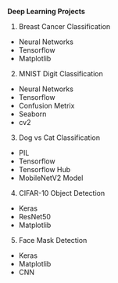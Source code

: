 **Deep Learning Projects**

1) Breast Cancer Classification 
- Neural Networks
- Tensorflow
- Matplotlib

2) MNIST Digit Classification
- Neural Networks
- Tensorflow
- Confusion Metrix
- Seaborn
- cv2

3) Dog vs Cat Classification
- PIL
- Tensorflow
- Tensorflow Hub
- MobileNetV2 Model

4) CIFAR-10 Object Detection
- Keras
- ResNet50
- Matplotlib

5) Face Mask Detection
- Keras
- Matplotlib
- CNN